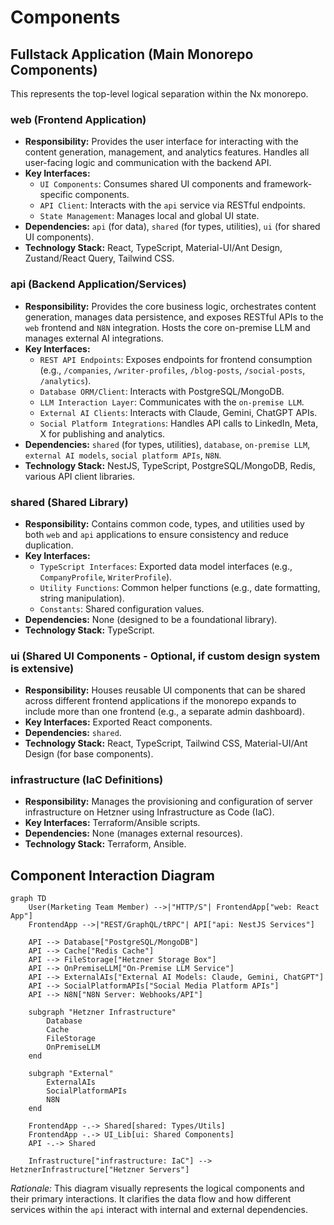 # Components

## Fullstack Application (Main Monorepo Components)

This represents the top-level logical separation within the Nx monorepo.

### web (Frontend Application)

  * **Responsibility:** Provides the user interface for interacting with the content generation, management, and analytics features. Handles all user-facing logic and communication with the backend API.
  * **Key Interfaces:**
      * `UI Components`: Consumes shared UI components and framework-specific components.
      * `API Client`: Interacts with the `api` service via RESTful endpoints.
      * `State Management`: Manages local and global UI state.
  * **Dependencies:** `api` (for data), `shared` (for types, utilities), `ui` (for shared UI components).
  * **Technology Stack:** React, TypeScript, Material-UI/Ant Design, Zustand/React Query, Tailwind CSS.

### api (Backend Application/Services)

  * **Responsibility:** Provides the core business logic, orchestrates content generation, manages data persistence, and exposes RESTful APIs to the `web` frontend and `N8N` integration. Hosts the core on-premise LLM and manages external AI integrations.
  * **Key Interfaces:**
      * `REST API Endpoints`: Exposes endpoints for frontend consumption (e.g., `/companies`, `/writer-profiles`, `/blog-posts`, `/social-posts`, `/analytics`).
      * `Database ORM/Client`: Interacts with PostgreSQL/MongoDB.
      * `LLM Interaction Layer`: Communicates with the `on-premise LLM`.
      * `External AI Clients`: Interacts with Claude, Gemini, ChatGPT APIs.
      * `Social Platform Integrations`: Handles API calls to LinkedIn, Meta, X for publishing and analytics.
  * **Dependencies:** `shared` (for types, utilities), `database`, `on-premise LLM`, `external AI models`, `social platform APIs`, `N8N`.
  * **Technology Stack:** NestJS, TypeScript, PostgreSQL/MongoDB, Redis, various API client libraries.

### shared (Shared Library)

  * **Responsibility:** Contains common code, types, and utilities used by both `web` and `api` applications to ensure consistency and reduce duplication.
  * **Key Interfaces:**
      * `TypeScript Interfaces`: Exported data model interfaces (e.g., `CompanyProfile`, `WriterProfile`).
      * `Utility Functions`: Common helper functions (e.g., date formatting, string manipulation).
      * `Constants`: Shared configuration values.
  * **Dependencies:** None (designed to be a foundational library).
  * **Technology Stack:** TypeScript.

### ui (Shared UI Components - Optional, if custom design system is extensive)

  * **Responsibility:** Houses reusable UI components that can be shared across different frontend applications if the monorepo expands to include more than one frontend (e.g., a separate admin dashboard).
  * **Key Interfaces:** Exported React components.
  * **Dependencies:** `shared`.
  * **Technology Stack:** React, TypeScript, Tailwind CSS, Material-UI/Ant Design (for base components).

### infrastructure (IaC Definitions)

  * **Responsibility:** Manages the provisioning and configuration of server infrastructure on Hetzner using Infrastructure as Code (IaC).
  * **Key Interfaces:** Terraform/Ansible scripts.
  * **Dependencies:** None (manages external resources).
  * **Technology Stack:** Terraform, Ansible.

## Component Interaction Diagram

```mermaid
graph TD
    User(Marketing Team Member) -->|"HTTP/S"| FrontendApp["web: React App"]
    FrontendApp -->|"REST/GraphQL/tRPC"| API["api: NestJS Services"]
    
    API --> Database["PostgreSQL/MongoDB"]
    API --> Cache["Redis Cache"]
    API --> FileStorage["Hetzner Storage Box"]
    API --> OnPremiseLLM["On-Premise LLM Service"]
    API --> ExternalAIs["External AI Models: Claude, Gemini, ChatGPT"]
    API --> SocialPlatformAPIs["Social Media Platform APIs"]
    API --> N8N["N8N Server: Webhooks/API"]

    subgraph "Hetzner Infrastructure"
        Database
        Cache
        FileStorage
        OnPremiseLLM
    end

    subgraph "External"
        ExternalAIs
        SocialPlatformAPIs
        N8N
    end

    FrontendApp -.-> Shared[shared: Types/Utils]
    FrontendApp -.-> UI_Lib[ui: Shared Components]
    API -.-> Shared

    Infrastructure["infrastructure: IaC"] --> HetznerInfrastructure["Hetzner Servers"]
```

*Rationale:* This diagram visually represents the logical components and their primary interactions. It clarifies the data flow and how different services within the `api` interact with internal and external dependencies.
